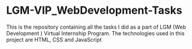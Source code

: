 # LGM-VIP_WebDevelopment-Tasks
This is the repository containing all the tasks I did as a part of LGM (Web Development ) Virtual Internship Program.
The technologies used in this project are HTML, CSS and JavaScript
